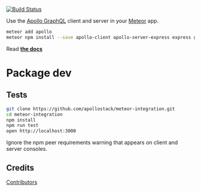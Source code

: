 [![Build Status](https://travis-ci.org/apollographql/meteor-integration.svg?branch=master)](https://travis-ci.org/apollographql/meteor-integration)

Use the [Apollo GraphQL](http://dev.apollodata.com/) client and server in your [Meteor](https://www.meteor.com/) app.

```sh
meteor add apollo
meteor npm install --save apollo-client apollo-server-express express graphql graphql-tools body-parser
```

Read **[the docs](http://dev.apollodata.com/core/meteor.html)**

# Package dev

## Tests

```bash
git clone https://github.com/apollostack/meteor-integration.git
cd meteor-integration
npm install
npm run test
open http://localhost:3000
```

Ignore the npm peer requirements warning that appears on client and server consoles.

## Credits

[Contributors](https://github.com/apollostack/meteor-integration/graphs/contributors)
